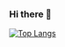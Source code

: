### Hi there 👋

[![Top Langs](https://github-readme-stats.vercel.app/api/top-langs/?username=iigokingii&langs_count=8&layout=compact&theme=vision-friendly-dark)](https://github.com/iigokingii/github-readme-stats)
